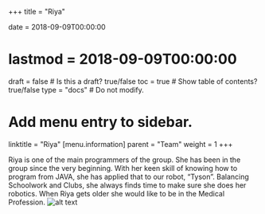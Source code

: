 +++
title = "Riya"

date = 2018-09-09T00:00:00
# lastmod = 2018-09-09T00:00:00

draft = false  # Is this a draft? true/false
toc = true  # Show table of contents? true/false
type = "docs"  # Do not modify.

# Add menu entry to sidebar.
linktitle = "Riya"
[menu.information]
  parent = "Team"
  weight = 1
+++

Riya is one of the main programmers of the group. She has
been in the group since the very beginning. With her keen skill
of knowing how to program from JAVA, she has applied that to
our robot, “Tyson”. Balancing Schoolwork and Clubs, she
always finds time to make sure she does her robotics. When
Riya gets older she would like to be in the Medical Profession.
![alt text](/img/people/riya.jpg "Riya")
